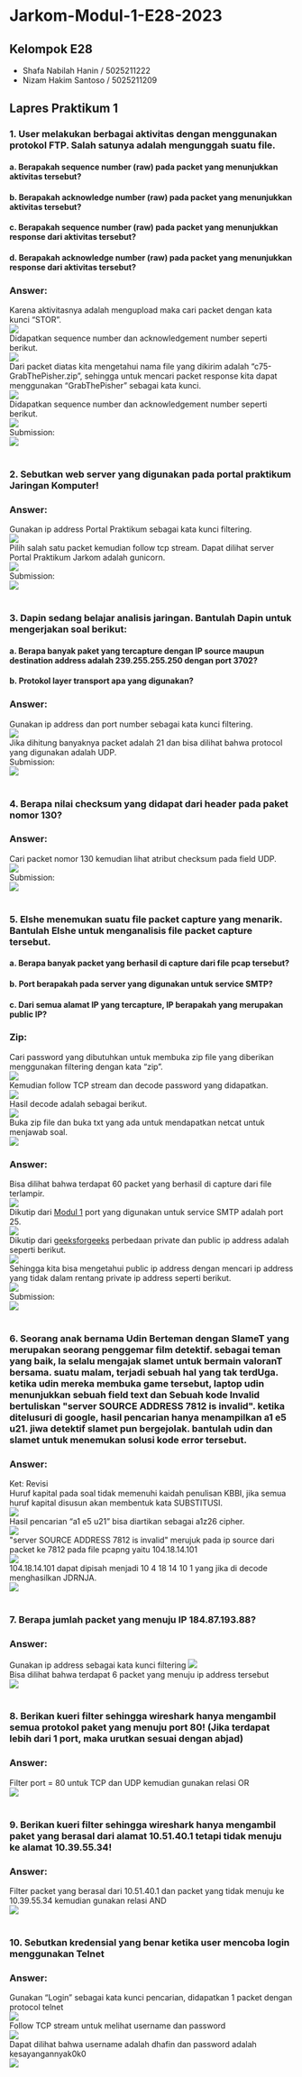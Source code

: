 # Jarkom-Modul-1-E28-2023
## Kelompok E28
- Shafa Nabilah Hanin / 5025211222
- Nizam Hakim Santoso / 5025211209

## Lapres Praktikum 1 
### 1. User melakukan berbagai aktivitas dengan menggunakan protokol FTP. Salah satunya adalah mengunggah suatu file.
#### a. Berapakah sequence number (raw) pada packet yang menunjukkan aktivitas tersebut? 
#### b. Berapakah acknowledge number (raw) pada packet yang menunjukkan aktivitas tersebut?
#### c. Berapakah sequence number (raw) pada packet yang menunjukkan response dari aktivitas tersebut?
#### d. Berapakah acknowledge number (raw) pada packet yang menunjukkan response dari aktivitas tersebut?
### Answer:
Karena aktivitasnya adalah mengupload maka cari packet dengan kata kunci “STOR”. <br>
![](Prak1/Dokumentasi/1a.png) <br>
Didapatkan sequence number dan acknowledgement number seperti berikut. <br>
![](Prak1/Dokumentasi/1b.png) <br>
Dari packet diatas kita mengetahui nama file yang dikirim adalah “c75-GrabThePisher.zip”, sehingga untuk mencari packet response kita dapat menggunakan  “GrabThePisher” sebagai kata kunci. <br>
![](Prak1/Dokumentasi/1c.png) <br>
Didapatkan sequence number dan acknowledgement number seperti berikut. <br>
![](Prak1/Dokumentasi/1d.png) <br>
Submission: <br>
![](Prak1/Dokumentasi/1e.png) <br>
<br>

### 2. Sebutkan web server yang digunakan pada portal praktikum Jaringan Komputer!
### Answer:
Gunakan ip address Portal Praktikum sebagai kata kunci filtering. <br>
![](Prak1/Dokumentasi/2a.png) <br>
Pilih salah satu packet kemudian follow tcp stream. Dapat dilihat server Portal Praktikum Jarkom adalah gunicorn. <br>
![](Prak1/Dokumentasi/2b.png) <br>
Submission: <br>
![](Prak1/Dokumentasi/2c.png) <br>
<br> 

### 3. Dapin sedang belajar analisis jaringan. Bantulah Dapin untuk mengerjakan soal berikut:
#### a. Berapa banyak paket yang tercapture dengan IP source maupun destination address adalah 239.255.255.250 dengan port 3702?
#### b. Protokol layer transport apa yang digunakan?
### Answer:
Gunakan ip address dan port number sebagai kata kunci filtering. <br>
![](Prak1/Dokumentasi/3a.png) <br>
Jika dihitung banyaknya packet adalah 21 dan bisa dilihat bahwa protocol yang digunakan adalah UDP. <br>
Submission: <br>
![](Prak1/Dokumentasi/3b.png) <br>
<br>

### 4. Berapa nilai checksum yang didapat dari header pada paket nomor 130?
### Answer:
Cari packet nomor 130 kemudian lihat atribut checksum pada field UDP. <br>
![](Prak1/Dokumentasi/4a.png) <br>
Submission: <br>
![](Prak1/Dokumentasi/4b.png) <br>
<br>

### 5. Elshe menemukan suatu file packet capture yang menarik. Bantulah Elshe untuk menganalisis file packet capture tersebut.
#### a. Berapa banyak packet yang berhasil di capture dari file pcap tersebut?
#### b. Port berapakah pada server yang digunakan untuk service SMTP?
#### c. Dari semua alamat IP yang tercapture, IP berapakah yang merupakan public IP?
### Zip:
Cari password yang dibutuhkan untuk membuka zip file yang diberikan menggunakan filtering dengan kata “zip”. <br>
![](Prak1/Dokumentasi/5a.png) <br>
Kemudian follow TCP stream dan decode password yang didapatkan. <br>
![](Prak1/Dokumentasi/5b.png) <br>
Hasil decode adalah sebagai berikut. <br>
![](Prak1/Dokumentasi/5c.png) <br>
Buka zip file dan buka txt yang ada untuk mendapatkan netcat untuk menjawab soal. <br>
![](Prak1/Dokumentasi/5d.png) <br>
### Answer:
Bisa dilihat bahwa terdapat 60 packet yang berhasil di capture dari file terlampir. <br>
![](Prak1/Dokumentasi/5e.png) <br>
Dikutip dari [Modul 1](https://github.com/arsitektur-jaringan-komputer/Modul-Jarkom/tree/master/Modul-1#12-alokasi-port) port yang digunakan untuk service SMTP adalah port 25. <br>
![](Prak1/Dokumentasi/5f.png) <br>
Dikutip dari [geeksforgeeks](https://www.geeksforgeeks.org/difference-between-private-and-public-ip-addresses/)  perbedaan private dan public ip address adalah seperti berikut. <br>
![](Prak1/Dokumentasi/5g.png) <br>
Sehingga kita bisa mengetahui public ip address dengan mencari ip address yang tidak dalam rentang private ip address seperti berikut. <br>
![](Prak1/Dokumentasi/5h.png) <br>
Submission: <br>
![](Prak1/Dokumentasi/5i.png) <br>
<br>

### 6. Seorang anak bernama Udin Berteman dengan SlameT yang merupakan seorang penggemar film detektif. sebagai teman yang baik, Ia selalu mengajak slamet untuk bermain valoranT bersama. suatu malam, terjadi sebuah hal yang tak terdUga. ketika udin mereka membuka game tersebut, laptop udin menunjukkan sebuah field text dan Sebuah kode Invalid bertuliskan "server SOURCE ADDRESS 7812 is invalid". ketika ditelusuri di google, hasil pencarian hanya menampilkan a1 e5 u21. jiwa detektif slamet pun bergejolak. bantulah udin dan slamet untuk menemukan solusi kode error tersebut.
### Answer:
Ket: Revisi <br>
Huruf kapital pada soal tidak memenuhi kaidah penulisan KBBI, jika semua huruf kapital disusun akan membentuk kata SUBSTITUSI. <br>
![](Prak1/Dokumentasi/6a.png) <br>
Hasil pencarian “a1 e5 u21” bisa diartikan sebagai a1z26 cipher. <br>
![](Prak1/Dokumentasi/6b.png) <br>
"server SOURCE ADDRESS 7812 is invalid" merujuk pada ip source dari packet ke 7812 pada file pcapng yaitu 104.18.14.101 <br>
![](Prak1/Dokumentasi/6c.png) <br>
104.18.14.101 dapat dipisah menjadi 10 4 18 14 10 1 yang jika di decode menghasilkan JDRNJA. <br>
![](Prak1/Dokumentasi/6d.png) <br>
<br>

### 7. Berapa jumlah packet yang menuju IP 184.87.193.88?
### Answer:
Gunakan ip address sebagai kata kunci filtering
![](Prak1/Dokumentasi/7a.png) <br>
Bisa dilihat bahwa terdapat 6 packet yang menuju ip address tersebut <br>
![](Prak1/Dokumentasi/7b.png) <br>
<br>

### 8. Berikan kueri filter sehingga wireshark hanya mengambil semua protokol paket yang menuju port 80! (Jika terdapat lebih dari 1 port, maka urutkan sesuai dengan abjad)
### Answer:
Filter port = 80 untuk TCP dan UDP kemudian gunakan relasi OR <br>
![](Prak1/Dokumentasi/8.png) <br>
<br>

### 9. Berikan kueri filter sehingga wireshark hanya mengambil paket yang berasal dari alamat 10.51.40.1 tetapi tidak menuju ke alamat 10.39.55.34!
### Answer:
Filter packet yang berasal dari 10.51.40.1 dan packet yang tidak menuju ke 10.39.55.34 kemudian gunakan relasi AND <br>
![](Prak1/Dokumentasi/9.png) <br>
<br>

### 10. Sebutkan kredensial yang benar ketika user mencoba login menggunakan Telnet
### Answer:
Gunakan “Login” sebagai kata kunci pencarian, didapatkan 1 packet dengan protocol telnet <br>
![](Prak1/Dokumentasi/10a.png) <br>
Follow TCP stream untuk melihat username dan password <br>
![](Prak1/Dokumentasi/10b.png) <br>
Dapat dilihat bahwa username adalah dhafin dan password adalah kesayangannyak0k0 <br>
![](Prak1/Dokumentasi/10c.png) <br>
<br>
